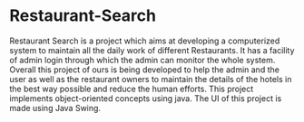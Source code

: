 # Restaurant-Search
Restaurant Search is a project which aims at developing a computerized system to maintain all the daily work of different Restaurants. It has a facility of admin login through which the admin can monitor the whole system. Overall this project of ours is being developed to help the admin and the user as well as the restaurant owners to maintain the details of the hotels in the best way possible and reduce the human efforts. This project implements object-oriented concepts using java. The UI of this project is made using Java Swing.
